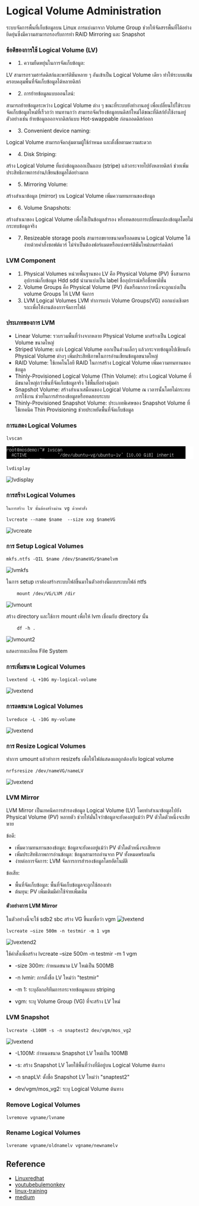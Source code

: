 # Logical Volume Administration



ระบบจัดการพื้นที่เก็บข้อมูลบน Linux การแบ่งมาจาก Volume Group ช่วยให้จัดสรรพื้นที่ได้อย่างยึดยุ่นซึ่งมีความสามารถรองรับการทำ RAID Mirroring และ Snapshot

### ข้อดีของการใช้ Logical Volume (LV)
- 1. ความยืดหยุ่นในการจัดเก็บข้อมูล:

LV สามารถรวมฮาร์ดดิสก์และพาร์ติชันหลาย ๆ อันเข้าเป็น Logical Volume เดียว ทำให้ระบบแฟ้มครอบคลุมพื้นที่จัดเก็บข้อมูลได้หลายดิสก์


- 2. การย้ายข้อมูลแบบออนไลน์:

สามารถย้ายข้อมูลระหว่าง Logical Volume ต่าง ๆ ขณะที่ระบบยังทำงานอยู่ เพื่อเปลี่ยนไปใช้ระบบจัดเก็บข้อมูลใหม่ที่เร็วกว่า ทนทานกว่า
สามารถจัดเรียงข้อมูลบนดิสก์ใหม่ได้ขณะที่ดิสก์ยังใช้งานอยู่ ตัวอย่างเช่น ย้ายข้อมูลออกจากดิสก์แบบ Hot-swappable ก่อนถอดดิสก์ออก
- 3. Convenient device naming:

Logical Volume สามารถจัดกลุ่มตามผู้ใช้กำหนด และตั้งชื่อตามความสะดวก
- 4. Disk Striping:

สร้าง Logical Volume ที่แบ่งข้อมูลออกเป็นแถบ (stripe) แล้วกระจายไปยังหลายดิสก์ ช่วยเพิ่มประสิทธิภาพการอ่าน/เขียนข้อมูลได้อย่างมาก
- 5. Mirroring Volume:

สร้างสำเนาข้อมูล (mirror) บน Logical Volume เพิ่มความทนทานของข้อมูล
- 6. Volume Snapshots:

สร้างสำเนาของ Logical Volume เพื่อใช้เป็นข้อมูลสำรอง หรือทดสอบการเปลี่ยนแปลงข้อมูลโดยไม่กระทบข้อมูลจริง

- 7. Resizeable storage pools
สามารถขยายขนาดหรือลดขนาด Logical Volume ได้ง่ายด้วยคำสั่งซอฟต์แวร์ ไม่จำเป็นต้องฟอร์แมตหรือแบ่งพาร์ติชันใหม่บนฮาร์ดดิสก์

### LVM Component

- 1. Physical Volumes
หน่วยพื้นฐานของ LV คือ Physical Volume (PV) ซึ่งสามารถอุปกรณ์เก็บข้อมูล Hdd sdd นำมาแบ่งเป็น label ชื่ออุปกรณ์หรือชื่อพาติชั่น

- 2. Volume Groups
คือ Physical Volume (PV) อันหรือมากกว่าหนึ่งจะถูกแบ่งเป็น volume Groups ให้ LVM จัดการ

- 3.  LVM Logical Volumes
LVM ทำการแบ่ง Volume Groups(VG) ออกแบ่งเชิงตรรถะเพื่อให้งานต้องการจัดการไฟล์

### ประเภทของการ LVM
-   Linear Volume: รวบรวมพื้นที่ว่างจากหลาย Physical Volume มาสร้างเป็น Logical Volume ขนาดใหญ่
-   Striped Volume: แบ่ง Logical Volume ออกเป็นส่วนเล็กๆ แล้วกระจายข้อมูลไปเขียนยัง Physical Volume ต่างๆ เพิ่มประสิทธิภาพในการอ่านเขียนข้อมูลขนาดใหญ่
-   RAID Volume: ใช้เทคโนโลยี RAID ในการสร้าง Logical Volume เพิ่มความทนทานของข้อมูล
-   Thinly-Provisioned Logical Volume (Thin Volume): สร้าง Logical Volume ที่มีขนาดใหญ่กว่าพื้นที่จัดเก็บข้อมูลจริง ใช้พื้นที่อย่างคุ้มค่า
-   Snapshot Volume: สร้างสำเนาเสมือนของ Logical Volume ณ เวลารนั้นโดยไม่กระทบการใช้งาน ช่วยในการสำรองข้อมูลหรือทดสอบระบบ
-   Thinly-Provisioned Snapshot Volume: ประเภทพิเศษของ Snapshot Volume ที่ใช้เทคนิค Thin Provisioning ช่วยประหยัดพื้นที่จัดเก็บข้อมูล

### การแสดง Logical Volumes
```
lvscan
```
![lvsan](/135%20Logical%20Volume%20Administration/pic/lvscan.png)

```
lvdisplay
```
![lvdisplay](/pic/lvdisplay.png)


### การสร้าง Logical Volumes
	ในการสร้าง lv นั้นต้องสร้างผ่าน vg ด้วยคำสั่ง
```
lvcreate --name $name  --size xxg $nameVG

```
![lvcreate](/pic/lvcreate.png)

### การ Setup Logical Volumes
```
mkfs.ntfs -QIL $name /dev/$nameVG/$namelvm
```
![lvmkfs](/pic/mkfs.ntfs.png)

ในการ setup เราต้องสร้างระบบไฟล์ขึ้นมาในตัวอย่างนี้แบบระบบไฟล์ ntfs

```
    mount /dev/VG/LVM /dir
```

![lvmount](/pic/mount.png)

สร้าง directory และใช้การ mount เพื่อให้ lvm เชื่อมกับ directory นั้น

```
    df -h .
```
![lvmount2](/pic/showresulfmount.png)

แสดงรายละเอียด File System






### การเพิ่มขนาด Logical Volumes
```
lvextend -L +10G my-logical-volume
```
![lvextend](/pic/extend.png)

### การลดขนาด Logical Volumes
```
lvreduce -L -10G my-volume
```
![lvextend](/pic/lvreduce.png)


### การ Resize Logical Volumes


ทำการ umount แล้วทำการ resizefs เพื่อให้ไฟล์แสดงผลถูกต้องกับ logical volume

```
nrfsresize /dev/nameVG/nameLV
```
![lvextend](/pic/resize.png)

### LVM Mirror

LVM Mirror เป็นเทคนิคการสำรองข้อมูล Logical Volume (LV) โดยทำสำเนาข้อมูลไปยัง Physical Volume (PV) หลายตัว ช่วยให้มั่นใจว่าข้อมูลจะยังคงอยู่แม้ว่า PV ตัวใดตัวหนึ่งจะเสียหาย

ข้อดี:

-   เพิ่มความทนทานของข้อมูล:  ข้อมูลจะยังคงอยู่แม้ว่า PV ตัวใดตัวหนึ่งจะเสียหาย
-   เพิ่มประสิทธิภาพการอ่านข้อมูล:  ข้อมูลสามารถอ่านจาก PV ทั้งหมดพร้อมกัน
-   ง่ายต่อการจัดการ: LVM จัดการการสำรองข้อมูลโดยอัตโนมัติ

ข้อเสีย:

-   พื้นที่จัดเก็บข้อมูล:  พื้นที่จัดเก็บข้อมูลจะถูกใช้สองเท่า
-   ต้นทุน: PV เพิ่มเติมมีค่าใช้จ่ายเพิ่มเติม

#### ตัวอย่างการ LVM Mirror
ในตัวอย่างนี้จะใช้ sdb2 sbc สร้าง VG ขึ้นมาชื่อว่า vgm
![lvextend](/pic/createvgformirror.png)
```
lvcreate –size 500m -n testmir -m 1 vgm
```
![lvextend2](/pic/createmirror.png)

ใช้คำสั่งเพื่อสร้าง lvcreate –size 500m -n testmir -m 1 vgm

-  -size 300m: กำหนดขนาด LV ใหม่เป็น 500MB

-  -n lvmir: การตั้งชื่อ LV ใหม่ว่า "testmir"

-  -m 1: ระบุอัลกอริทึมการกระจายข้อมูลแบบ striping

-  vgm: ระบุ Volume Group (VG) ที่จะสร้าง LV ใหม่



### LVM Snapshot

```
lvcreate -L100M -s -n snaptest2 dev/vgm/mos_vg2
```
![lvextend](/pic/lvcreatesnapshot.png)

-  -L100M: กำหนดขนาด Snapshot LV ใหม่เป็น 100MB

-  -s: สร้าง Snapshot LV โดยใช้พื้นที่ว่างที่มีอยู่บน Logical Volume ต้นทาง

-  -n snapLV: ตั้งชื่อ Snapshot LV ใหม่ว่า "snaptest2"

-  dev/vgm/mos_vg2: ระบุ Logical Volume ต้นทาง


### Remove Logical Volumes
```
lvremove vgname/lvname
```


### Rename Logical Volumes

```
lvrename vgname/oldnamelv vgname/newnamelv
```


## Reference

- [Linuxredhat](https://access.redhat.com/documentation/th-th/red_hat_enterprise_linux/6/html/logical_volume_manager_administration/index)
- [youtubebulemonkey](https://www.youtube.com/watch?v=JlWiNnuMm_4)
- [linux-training](https://linux-training.be/linuxsto.pdf)
- [medium](https://medium.com/@songyotemungmai/%E0%B8%81%E0%B8%B2%E0%B8%A3%E0%B9%83%E0%B8%8A%E0%B9%89%E0%B8%87%E0%B8%B2%E0%B8%99-lvm-%E0%B9%80%E0%B8%9E%E0%B8%B7%E0%B9%88%E0%B8%AD%E0%B8%88%E0%B8%B1%E0%B8%94%E0%B8%81%E0%B8%B2%E0%B8%A3%E0%B8%9E%E0%B8%B7%E0%B9%89%E0%B8%99%E0%B8%97%E0%B8%B5%E0%B9%88%E0%B8%AE%E0%B8%B2%E0%B8%A3%E0%B9%8C%E0%B8%94%E0%B8%94%E0%B8%B4%E0%B8%AA%E0%B8%81%E0%B9%8C-6c127b24ef87)
